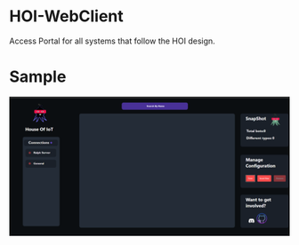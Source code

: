 # HOI-WebClient
Access Portal for all systems that follow the HOI design.

# Sample 
<img src = "https://github.com/House-of-IoT/HOI-WebClient/blob/master/sample.png" width = "700px">
